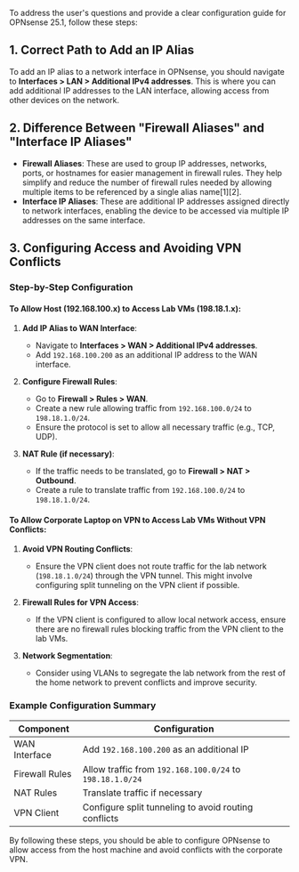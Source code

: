 To address the user's questions and provide a clear configuration guide for OPNsense 25.1, follow these steps:

## 1. Correct Path to Add an IP Alias
To add an IP alias to a network interface in OPNsense, you should navigate to **Interfaces > LAN > Additional IPv4 addresses**. This is where you can add additional IP addresses to the LAN interface, allowing access from other devices on the network.

## 2. Difference Between "Firewall Aliases" and "Interface IP Aliases"
- **Firewall Aliases**: These are used to group IP addresses, networks, ports, or hostnames for easier management in firewall rules. They help simplify and reduce the number of firewall rules needed by allowing multiple items to be referenced by a single alias name[1][2].
- **Interface IP Aliases**: These are additional IP addresses assigned directly to network interfaces, enabling the device to be accessed via multiple IP addresses on the same interface.

## 3. Configuring Access and Avoiding VPN Conflicts

### Step-by-Step Configuration

#### To Allow Host (192.168.100.x) to Access Lab VMs (198.18.1.x):

1. **Add IP Alias to WAN Interface**:
   - Navigate to **Interfaces > WAN > Additional IPv4 addresses**.
   - Add `192.168.100.200` as an additional IP address to the WAN interface.

2. **Configure Firewall Rules**:
   - Go to **Firewall > Rules > WAN**.
   - Create a new rule allowing traffic from `192.168.100.0/24` to `198.18.1.0/24`.
   - Ensure the protocol is set to allow all necessary traffic (e.g., TCP, UDP).

3. **NAT Rule (if necessary)**:
   - If the traffic needs to be translated, go to **Firewall > NAT > Outbound**.
   - Create a rule to translate traffic from `192.168.100.0/24` to `198.18.1.0/24`.

#### To Allow Corporate Laptop on VPN to Access Lab VMs Without VPN Conflicts:

1. **Avoid VPN Routing Conflicts**:
   - Ensure the VPN client does not route traffic for the lab network (`198.18.1.0/24`) through the VPN tunnel. This might involve configuring split tunneling on the VPN client if possible.

2. **Firewall Rules for VPN Access**:
   - If the VPN client is configured to allow local network access, ensure there are no firewall rules blocking traffic from the VPN client to the lab VMs.

3. **Network Segmentation**:
   - Consider using VLANs to segregate the lab network from the rest of the home network to prevent conflicts and improve security.

### Example Configuration Summary

| **Component** | **Configuration** |
|---------------|-------------------|
| WAN Interface | Add `192.168.100.200` as an additional IP |
| Firewall Rules | Allow traffic from `192.168.100.0/24` to `198.18.1.0/24` |
| NAT Rules | Translate traffic if necessary |
| VPN Client | Configure split tunneling to avoid routing conflicts |

By following these steps, you should be able to configure OPNsense to allow access from the host machine and avoid conflicts with the corporate VPN.
